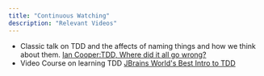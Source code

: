 ```yaml
---
title: "Continuous Watching"
description: "Relevant Videos"
---
```



- Classic talk on TDD and the affects of naming things and how we think about them. [Ian Cooper:TDD, Where did it all go wrong?](https://vimeo.com/68375232)
- Video Course on learning TDD [JBrains World's Best Intro to TDD](https://online-training.jbrains.ca/courses/wbitdd-01/lectures/133270)
